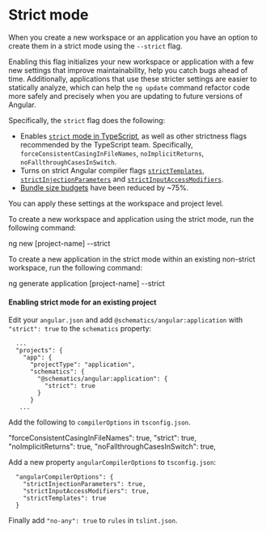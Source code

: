 # Strict mode

When you create a new workspace or an application you have an option to create them in a strict mode using the `--strict` flag.

Enabling this flag initializes your new workspace or application with a few new settings that improve maintainability, help you catch bugs ahead of time.
Additionally, applications that use these stricter settings are easier to statically analyze, which can help the `ng update` command refactor code more safely and precisely when you are updating to future versions of Angular.

Specifically, the `strict` flag does the following:

* Enables [`strict` mode in TypeScript](https://www.staging-typescript.org/tsconfig#strict), as well as other strictness flags recommended by the TypeScript team. Specifically, `forceConsistentCasingInFileNames`, `noImplicitReturns`,  `noFallthroughCasesInSwitch`.
* Turns on strict Angular compiler flags [`strictTemplates`](guide/angular-compiler-options#stricttemplates), [`strictInjectionParameters`](guide/angular-compiler-options#strictinjectionparameters) and [`strictInputAccessModifiers`](guide/template-typecheck#troubleshooting-template-errors).
* [Bundle size budgets](guide/build#configuring-size-budgets) have been reduced by ~75%.

You can apply these settings at the workspace and project level.

To create a new workspace and application using the strict mode, run the following command:

<code-example language="sh" class="code-shell">

ng new [project-name] --strict

</code-example>

To create a new application in the strict mode within an existing non-strict workspace, run the following command:

<code-example language="sh" class="code-shell">

ng generate application [project-name] --strict

</code-example>

#### Enabling strict mode for an existing project

Edit your `angular.json` and add `@schematics/angular:application` with `"strict": true` to the `schematics` property:

```
  ...
  "projects": {
    "app": {
      "projectType": "application",
      "schematics": {
        "@schematics/angular:application": {
          "strict": true
        }
      }
   ...
 ```

Add the following to `compilerOptions` in `tsconfig.json`.

<code-example header="tsconfig.json">
    "forceConsistentCasingInFileNames": true,
    "strict": true,
    "noImplicitReturns": true,
    "noFallthroughCasesInSwitch": true,
</code-example>

Add a new property `angularCompilerOptions` to `tsconfig.json`:
```
  "angularCompilerOptions": {
    "strictInjectionParameters": true,
    "strictInputAccessModifiers": true,
    "strictTemplates": true
  }
```

Finally add `"no-any": true` to `rules` in `tslint.json`.

